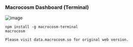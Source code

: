 ### Macrocosm Dashboard (Terminal)

![image](https://github.com/macrocosmcorp/macrocosm-terminal/assets/30643741/ee170281-b539-4100-b426-42b836657360)


```
npm install -g macrocosm-terminal
macrocosm
```
```Please visit data.macrocosm.so for original web version.```
